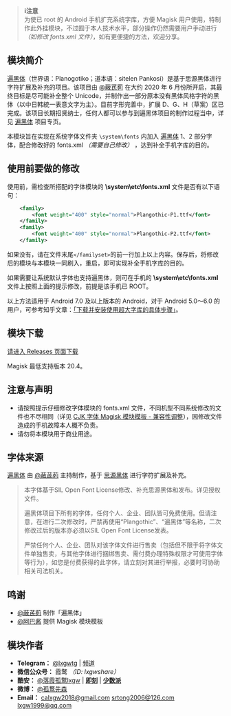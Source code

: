 > **ℹ️注意**  
> 为使已 root 的 Android 手机扩充系统字库，方便 Magisk 用户使用，特制作此外挂模块，不过囿于本人技术水平，部分操作仍然需要用户手动进行 *（如修改 fonts.xml 文件）*，如有更便捷的方法，欢迎分享。

## 模块简介

[遍黑体](http://martingrocery.top/Plangothic/)（世界语：Planogotiko；道本语：sitelen Pankosi）是基于思源黑体进行字符扩展及补充的项目。该项目由 [@蔽芪茢](https://github.com/Fitzgerald-Porthmouth-Koenigsegg) 在大约 2020 年 6 月份所开启，其最终目标是尽可能补全整个 Unicode，并制作出一部分原本没有黑体风格字符的黑体（以中日韩統一表意文字为主）。目前字形完善中，扩展 D、G、H（草案）区已完成。该项目长期招贤纳士，任何人都可以参与到遍黑体项目的制作过程当中，详见 [遍黑体](https://github.com/Fitzgerald-Porthmouth-Koenigsegg/Plangothic) 项目专页。

本模块旨在实现在系统字体文件夹 `\system\fonts` 内加入 [遍黑体](https://github.com/Fitzgerald-Porthmouth-Koenigsegg/Plangothic/) 1、2 部分字体，配合修改好的 fonts.xml *（需要自己修改）* ，达到补全手机字库的目的。

## 使用前要做的修改

使用前，需检查所搭配的字体模块的 **\system\etc\fonts.xml** 文件是否有以下语句：

```xml
    <family>
        <font weight="400" style="normal">Plangothic-P1.ttf</font>
    </family>
    <family>
        <font weight="400" style="normal">Plangothic-P2.ttf</font>
    </family>
```

如果没有，请在文件末尾`</familyset>`的前一行加上以上内容。保存后，将修改后的模块与本模块一同刷入，重启，即可实现补全手机字库的目的。

如果需要让系统默认字体也支持遍黑体，则可在手机的 **\system\etc\fonts.xml** 文件上按照上面的提示修改，前提是该手机已 ROOT。

以上方法适用于 Android 7.0 及以上版本的 Android，对于 Android 5.0～6.0 的用户，可参考知乎文章：[「下载并安装使用超大字库的具体步骤」](https://zhuanlan.zhihu.com/p/26524450)。

## 模块下载

[请进入 Releases 页面下载](Releases) 

Magisk 最低支持版本 20.4。

## 注意与声明

- 请按照提示仔细修改字体模块的 fonts.xml 文件，不同机型不同系统修改的文件也不尽相同（详见 [CJK 字体 Magisk 模块模板 - 兼容性调整](https://github.com/lxgw/advanced-cjk-font-magisk-module-template#%E5%85%BC%E5%AE%B9%E6%80%A7%E8%B0%83%E6%95%B4-%E4%BB%85%E4%BE%9B%E5%8F%82%E8%80%83)），因修改文件造成的手机故障本人概不负责。
- 请勿将本模块用于商业用途。

## 字体来源

[遍黑体](https://github.com/Fitzgerald-Porthmouth-Koenigsegg/Plangothic) 由 [@蔽芪茢](https://github.com/Fitzgerald-Porthmouth-Koenigsegg) 主持制作，基于 [思源黑体](https://github.com/adobe-fonts/source-han-sans) 进行字符扩展及补充。 

> 本字体基于SIL Open Font License修改、补充思源黑体和发布。详见授权文件。
> 
> 遍黑体项目下所有的字体，任何个人、企业、团队皆可免费使用。但请注意，在进行二次修改时，严禁再使用“Plangothic”、“遍黑体”等名称，二次修改过后的版本亦必须以SIL Open Font License发表。
> 
> 严禁任何个人、企业、团队对该字体文件进行售卖（包括但不限于将字体文件单独售卖，与其他字体进行捆绑售卖、需付费办理特殊权限才可使用字体等行为），如您是付费获得的此字体，请立刻对其进行举报，必要时可协助相关司法机关。

## 鸣谢
- [@蔽芪茢](https://github.com/Fitzgerald-Porthmouth-Koenigsegg) 制作「遍黑体」
- [@阿巴酱](https://github.com/Petit-Abba) 提供 Magisk 模块模板

## 模块作者
- **Telegram：** [@lxgwtg](https://t.me/lxgwtg) | [频道](https://t.me/lxgwandroidfont)
- **微信公众号：** 霞鹜 *（ID: lxgwshare）*
- **酷安：** [@落霞孤鹜lxgw](https://www.coolapk.com/u/633884) | [**即刻**](https://m.okjike.com/users/2e826735-48e6-46c5-b0c2-278cb1853b54?ref=PROFILE_CARD&source=user_card&s=eyJ1IjoiNWVlMzkwZGRkNWNhNTgwMDE3NjljZjFiIiwiZCI6MX0%3D&utm_source=create_card) | [**少数派**](https://sspai.com/u/ng008g7q)
- **微博：** [@孤鹜先森](https://weibo.com/6624339726)
- **Email：** calxgw2018@gmail.com srtong2006@126.com lxgw1999@qq.com
